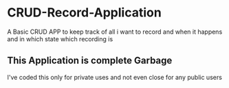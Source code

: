 # CRUD-Record-Application
A Basic CRUD APP to keep track of all i want to record and when it happens and in which state which recording is

## This Application is complete Garbage
I've coded this only for private uses and not even close for any public users
